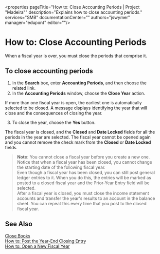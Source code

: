 <properties
	pageTitle="How to: Close Accounting Periods | Project "Madeira""
	description="Explains how to close accounting periods."
	services="SMB"
	documentationCenter=""
	authors="jswymer"
	manager="edupont"
	editor=""/>
	
<tags
	ms.service="SMB"
	ms.workload=""
	ms.tgt_pltfrm="na"
	ms.devlang="na"
	ms.topic="article"
	ms.date="02/08/2016"
	ms.author="jswymer" />
	
# How to: Close Accounting Periods
When a fiscal year is over, you must close the periods that comprise it.

## To close accounting periods
1. In the **Search** box, enter **Accounting Periods**, and then choose the related link.
2. In the **Accounting Periods** window, choose the **Close Year** action.

  If more than one fiscal year is open, the earliest one is automatically selected to be closed. A message displays identifying the year that will close and the consequences of closing the year.

3. To close the year, choose the **Yes** button.

The fiscal year is closed, and the **Closed** and **Date Locked** fields for all the periods in the year are selected. The fiscal year cannot be opened again and you cannot remove the check mark from the **Closed** or **Date Locked** fields.

>**Note:** You cannot close a fiscal year before you create a new one. Notice that when a fiscal year has been closed, you cannot change the starting date of the following fiscal year.  
  Even though a fiscal year has been closed, you can still post general ledger entries to it. When you do this, the entries will be marked as posted to a closed fiscal year and the Prior-Year Entry field will be selected.  
  After a fiscal year is closed, you must close the income statement accounts and transfer the year's results to an account in the balance sheet. You can repeat this every time that you post to the closed fiscal year.
 
## See Also
[Close Books](year-close-books.md)  
[How to: Post the Year-End Closing Entry](year-how-post-year-end-close-entry.md)  
[How to: Open a New Fiscal Year](finance-how-open-new-fiscal-year.md)





